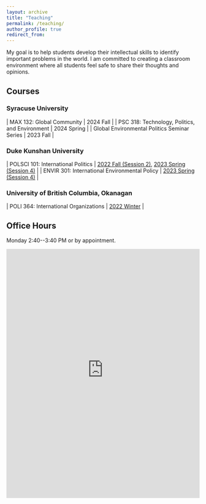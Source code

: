```yaml
---
layout: archive
title: "Teaching"
permalink: /teaching/
author_profile: true
redirect_from:
---
```


My goal is to help students develop their intellectual skills to identify important problems in the world. I am committed to creating a classroom environment where all students feel safe to share their thoughts and opinions.

## Courses

### Syracuse University

| MAX 132: Global Community | 2024 Fall |
| PSC 318: Technology, Politics, and Environment | 2024 Spring |
| Global Environmental Politics Seminar Series | 2023 Fall |


### Duke Kunshan University

| POLSCI 101: International Politics | [2022 Fall (Session 2)](../teaching/polsci101_202202/), [2023 Spring (Session 4)](../teaching/polsci101_202304/)  |
| ENVIR 301: International Environmental Policy | [2023 Spring (Session 4)](../teaching/envir301_202304/) |


### University of British Columbia, Okanagan

| POLI 364: International Organizations | [2022 Winter](../teaching/202201/) |
   



## Office Hours

Monday 2:40--3:40 PM or by appointment.

<iframe src="https://takumishibaike.youcanbook.me/?noframe=true&skipHeaderFooter=true" id="ycbmiframetakumishibaike" style="width:100%;height:650px;border:0px;background-color:transparent;" frameborder="0" allowtransparency="true"></iframe><script>window.addEventListener && window.addEventListener("message", function(event){if (event.origin === "https://takumishibaike.youcanbook.me"){document.getElementById("ycbmiframetakumishibaike").style.height = event.data + "px";}}, false);</script>
